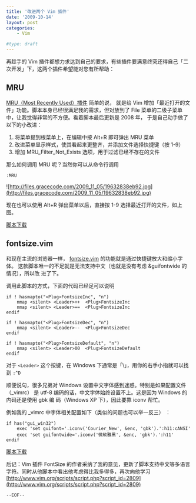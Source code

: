 ```yaml
---
title: '改进两个 Vim 插件'
date: '2009-10-14'
layout: post
categories:
    - Vim

#type: draft
---
```


再趁手的 Vim 插件都想力求达到自己的要求，有些插件要满意终究还得自己「二次开发」下，这两个插件希望能对您有所帮助：


## MRU

 [MRU（Most Recently Used）插件](http://www.vim.org/scripts/script.php?script_id=521) 简单的说， 就是给 Vim 增加「最近打开的文件」功能。脚本本身已经很满足我的需求，但对放到了 File 菜单的二级子菜单中，让我觉得非常的不方便。看着脚本最后更新是 2008 年， 于是自己动手做了以下的小改进：

1. 将菜单提到根菜单上，在编辑中按 Alt+R 即可弹出 MRU 菜单
2. 改进菜单显示样式，使其看起来更整齐，并添加文件选择快捷键（按 1-9）
3. 增加 MRU_Filter_Not_Exists 选项，用于过滤已经不存在的文件

那么如何调用 MRU 呢？当然你可以从命令行调用

    :MRU

![http://files.gracecode.com/2009_11_05/19632838eb92.jpg](http://files.gracecode.com/2009_11_05/19632838eb92.jpg)

现在也可以使用 Alt+R 弹出菜单以后，直接按 1-9 选择最近打开的文件，如上图。

 [脚本下载](http://gracecode.googlecode.com/files/mru.vim) 


## fontsize.vim

和现在主流的浏览器一样，  [fontsize.vim](http://www.vim.org/scripts/script.php?script_id=2809)  的功能就是通过快捷键放大和缩小字体。 这款脚本唯一的不足就是无法支持中文（也就是没有考虑 &guifontwide 的情况），所以改 进了下。

调用此脚本的方式，下面的代码已经足可以说明

```
if ! hasmapto("<Plug>FontsizeInc", "n")
    nmap <silent> <Leader>++  <Plug>FontsizeInc
    nmap <silent> <Leader>==  <Plug>FontsizeInc
endif

if ! hasmapto("<Plug>FontsizeDec", "n")
    nmap <silent> <Leader>--  <Plug>FontsizeDec
endif

if ! hasmapto("<Plug>FontsizeDefault", "n")
    nmap <silent> <Leader>00  <Plug>FontsizeDefault
endif
```

对于 `<Leader>` 这个按键，在 Windows 下通常是「\」，用你的右手小指就可以找到 `:^D`

顺便说句，很多兄弟对 Windows 设置中文字体感到迷惑。特别是如果配置文件（_vimrc） 是 utf-8 编码的话，中文字体始终设置不上。这是因为 Windows 的内码还是使用 gbk 编 码（Windows XP 下），因此要靠 iconv 帮忙。

例如我的 _vimrc 中字体相关配置如下（类似的问题也可以举一反三） ：

```
if has("gui_win32")
    exec 'set guifont='.iconv('Courier_New', &enc, 'gbk').':h11:cANSI'
    exec 'set guifontwide='.iconv('微软雅黑', &enc, 'gbk').':h11'
endif
```

 [脚本下载](http://gracecode.googlecode.com/files/fontsize-0.1.1.zip) 

后记：Vim 插件 FontSize 的作者采纳了我的意见，更新了脚本支持中文等多语言字符。同时从他脚本中看出他考虑得比我多得多，再次向他学习  [http://www.vim.org/scripts/script.php?script_id=2809](http://www.vim.org/scripts/script.php?script_id=2809)

`--EOF--`

